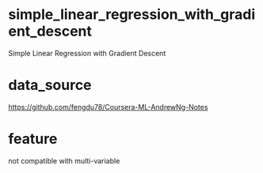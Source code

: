 # simple_linear_regression_with_gradient_descent
Simple Linear Regression with  Gradient Descent

# data_source
https://github.com/fengdu78/Coursera-ML-AndrewNg-Notes

# feature
not compatible with multi-variable
